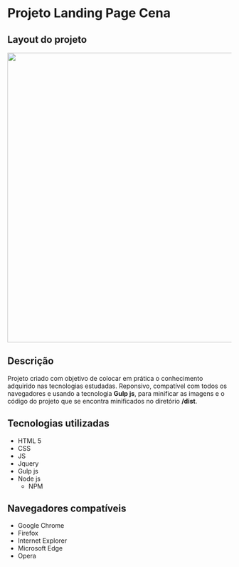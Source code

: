 # Projeto Landing Page Cena

## Layout do projeto

<p align="center">
<img src="https://user-images.githubusercontent.com/47195193/76135655-cbe45d80-6007-11ea-9e18-1572beb1aaf2.png" width="650px">
</p>

## Descrição

Projeto criado com objetivo de colocar em prática o conhecimento adquirido nas tecnologias estudadas. Reponsivo, compatível com todos os navegadores e usando a tecnologia **Gulp js**, para minificar as imagens e o código do projeto que se encontra minificados no diretório **/dist**.

## Tecnologias utilizadas

* HTML 5
* CSS
* JS
* Jquery
* Gulp js
* Node js
  * NPM

## Navegadores compatíveis

* Google Chrome
* Firefox
* Internet Explorer
* Microsoft Edge
* Opera




